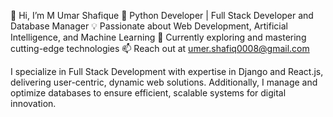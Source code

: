 👋 Hi, I’m M Umar Shafique
🔧 Python Developer | Full Stack Developer and Database Manager
💡 Passionate about Web Development, Artificial Intelligence, and Machine Learning
🌱 Currently exploring and mastering cutting-edge technologies
📫 Reach out at umer.shafiq0008@gmail.com

I specialize in Full Stack Development with expertise in Django and React.js, delivering user-centric, dynamic web solutions. Additionally, I manage and optimize databases to ensure efficient, scalable systems for digital innovation.
